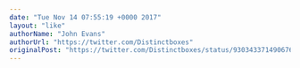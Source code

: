 ```yaml
---
date: "Tue Nov 14 07:55:19 +0000 2017"
layout: "like"
authorName: "John Evans"
authorUrl: "https://twitter.com/Distinctboxes"
originalPost: "https://twitter.com/Distinctboxes/status/930343371490676737"
---
```

